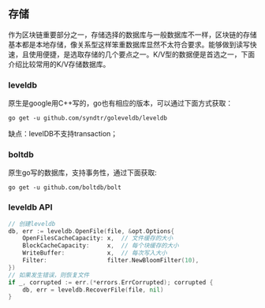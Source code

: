 ## 存储 
作为区块链重要部分之一，存储选择的数据库与一般数据库不一样，区块链的存储基本都是本地存储，像关系型这样笨重数据库显然不太符合要求。能够做到读写快速，且使用便捷，是选取存储的几个要点之一。K/V型的数据便是首选之一，下面介绍比较常用的K/V存储数据库。

### leveldb  
原生是google用C++写的，go也有相应的版本，可以通过下面方式获取：
``` 
go get -u github.com/syndtr/goleveldb/leveldb
``` 
缺点：levelDB不支持transaction； 

### boltdb   
原生go写的数据库，支持事务性，通过下面获取:
```
go get -u github.com/boltdb/bolt
```

### leveldb API 

```go
// 创建leveldb
db, err := leveldb.OpenFile(file, &opt.Options{
	OpenFilesCacheCapacity: x,  // 文件缓存的大小
	BlockCacheCapacity:     x,  // 每个块缓存的大小
	WriteBuffer:            x,  // 每次写入大小
	Filter:                 filter.NewBloomFilter(10),
})
// 如果发生错误，则恢复文件
if _, corrupted := err.(*errors.ErrCorrupted); corrupted {
	db, err = leveldb.RecoverFile(file, nil)
}
```
